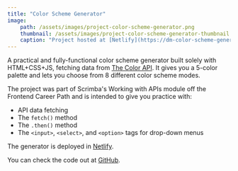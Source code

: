 ```yaml
---
title: "Color Scheme Generator"
image:
    path: /assets/images/project-color-scheme-generator.png
    thumbnail: /assets/images/project-color-scheme-generator-thumbnail.png
    caption: "Project hosted at [Netlify](https://dm-color-scheme-generator.netlify.app/)"
---
```

A practical and fully-functional color scheme generator built solely with HTML+CSS+JS, fetching data from [The Color API](https://www.thecolorapi.com/). It gives you a 5-color palette and lets you choose from 8 different color scheme modes.

The project was part of Scrimba's Working with APIs module off the Frontend Career Path and is intended to give you practice with:

* API data fetching
* The `fetch()` method
* The `.then()` method
* The `<input>`, `<select>`, and `<option>` tags for drop-down menus

The generator is deployed in [Netlify](https://dm-color-scheme-generator.netlify.app/).

You can check the code out at [GitHub](https://github.com/davymartinez/Scrimba-frontend-path-projects/tree/main/mod09-working-with-apis/01-color-scheme-generator).
